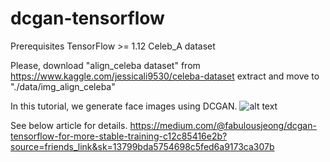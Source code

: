 # dcgan-tensorflow

Prerequisites
TensorFlow >= 1.12
Celeb_A dataset

Please, download "align_celeba dataset" from https://www.kaggle.com/jessicali9530/celeba-dataset
extract and move to "./data/img_align_celeba"


In this tutorial, we generate face images using DCGAN.
![alt text](https://github.com/fabulousjeong/dcgan-tensorflow/blob/master/images/dcgan_celeb.gif?raw=true)


See below article for details.
https://medium.com/@fabulousjeong/dcgan-tensorflow-for-more-stable-training-c12c85416e2b?source=friends_link&sk=13799bda5754698c5fed6a9173ca307b


